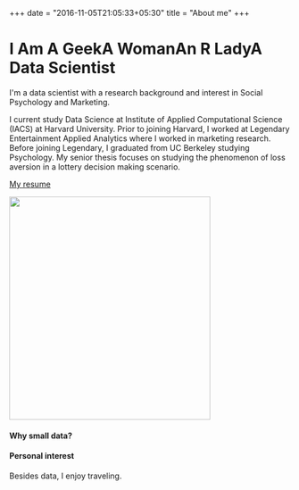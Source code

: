 +++
date = "2016-11-05T21:05:33+05:30"
title = "About me"
+++
<h1 class="cd-headline rotate-1"><span>I Am </span><span class="cd-words-wrapper"><b class="is-visible">A Geek</b><b>A Woman</b><b>An R Lady</b><b>A Data Scientist</b></span></h1>

I'm a data scientist with a research background and interest in Social Psychology and Marketing.

I current study Data Science at Institute of Applied Computational Science (IACS) at Harvard University. Prior to joining Harvard, I worked at Legendary Entertainment Applied Analytics where I worked in marketing research.
Before joining Legendary, I graduated from UC Berkeley studying Psychology. My senior thesis focuses on studying the phenomenon of loss aversion in a lottery decision making scenario.

[My resume](/pdf/Resume_PhoebeWong_website.pdf)

<img src = "/img/thumbnail.jpg" width = "360" height = "400">


#### Why small data?


#### Personal interest
Besides data, I enjoy traveling.
